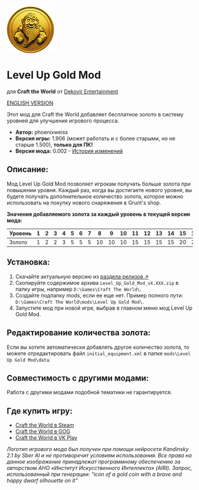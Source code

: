![Level Up Gold Mod](/icon.png)

# Level Up Gold Mod
для **Craft the World** от [Dekovir Entertainment](http://dekovir.com/craft-the-world/)

[ENGLISH VERSION](README.md)

Этот мод для Craft the World добавляет бесплатное золото в систему уровней для улучшения игрового процесса.

- **Автор:** phoenixweiss
- **Версия игры:** 1.906 (может работать и с более старыми, но не старше 1.500), **только для ПК!**
- **Версия мода:** 0.002 - [История изменений](CHANGELOG_RU.md)

## Описание:
Мод Level Up Gold Mod позволяет игрокам получать больше золота при повышении уровня. Каждый раз, когда вы достигаете нового уровня, вы будете получать дополнительное количество золота, которое можно использовать на покупку нового снаряжения в Grunt's shop.

**Значения добавляемого золота за каждый уровень в текущей версии мода:**

| Уровень | 1 | 2 | 3 | 4 | 5 | 6 | 7 | 8 | 9 | 10 | 11 | 12 | 13 | 14 | 15 | 16 | 17 | 18 | 19 | 20 |
| ------- | - | - | - | - | - | - | - | - | - | -- | -- | -- | -- | -- | -- | -- | -- | -- | -- | -- |
| Золото  | 1 | 2 | 2 | 3 | 5 | 5 | 5 |10 |10 | 10 | 15 | 15 | 15 | 15 | 20 | 20 | 20 | 25 | 25 | 30 |

## Установка:
1. Скачайте актуальную версию из [раздела релизов ↗](https://github.com/phoenixweiss/Craft-the-World-Level-Up-Gold-Mod/releases)
2. Скопируйте содержимое архива `Level_Up_Gold_Mod_vX.XXX.zip` в папку игры, например `D:\Games\Craft The World\`.
3. Создайте подпапку mods, если ее еще нет. Пример полного пути: `D:\Games\Craft The World\mods\Level Up Gold Mod\`.
4. Запустите мод при новой игре, выбрав в главном меню мод Level Up Gold Mod.

## Редактирование количества золота:
Если вы хотите автоматически добавлять другое количество золота, то можете отредактировать файл `initial_equipment.xml` в папке `mods\Level Up Gold Mod\data`.

## Совместимость с другими модами:
Работа с другими модами подобной тематики не гарантируется.

## Где купить игру:
- [Craft the World в Steam](http://store.steampowered.com/app/248390)
- [Craft the World в GOG](https://www.gog.com/game/craft_the_world)
- [Craft the World в VK Play](https://vkplay.ru/play/game/crafttheworld)

*Логотип игрового мода был получен при помощи нейросети Kandinsky 2.1 by Sber AI и не противоречит условиям использования. Все права на данное изображение принадлежат программному обеспечению за авторством АНО «Институт Искусственного Интеллекта» (AIRI). Запрос, использованный при генерации: "icon of a gold coin with a brave and happy dwarf silhouette on it"*
